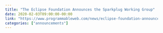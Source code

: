 ```yaml
---
title: "The Eclipse Foundation Announces the Sparkplug Working Group"
date: 2020-02-03T09:00:00-00:00
link: "https://www.programmableweb.com/news/eclipse-foundation-announces-sparkplug-working-group/announcement/2020/02/03"
categories: ["announcements"]
---
```


